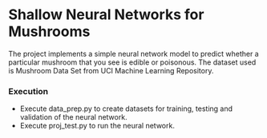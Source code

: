 # Shallow Neural Networks for Mushrooms
The project implements a simple neural network model to predict whether a particular mushroom that you see is edible or poisonous. The dataset used is Mushroom Data Set from UCI Machine Learning Repository.

### Execution
* Execute data_prep.py to create datasets for training, testing and validation of the neural network.
* Execute proj_test.py to run the neural network.
